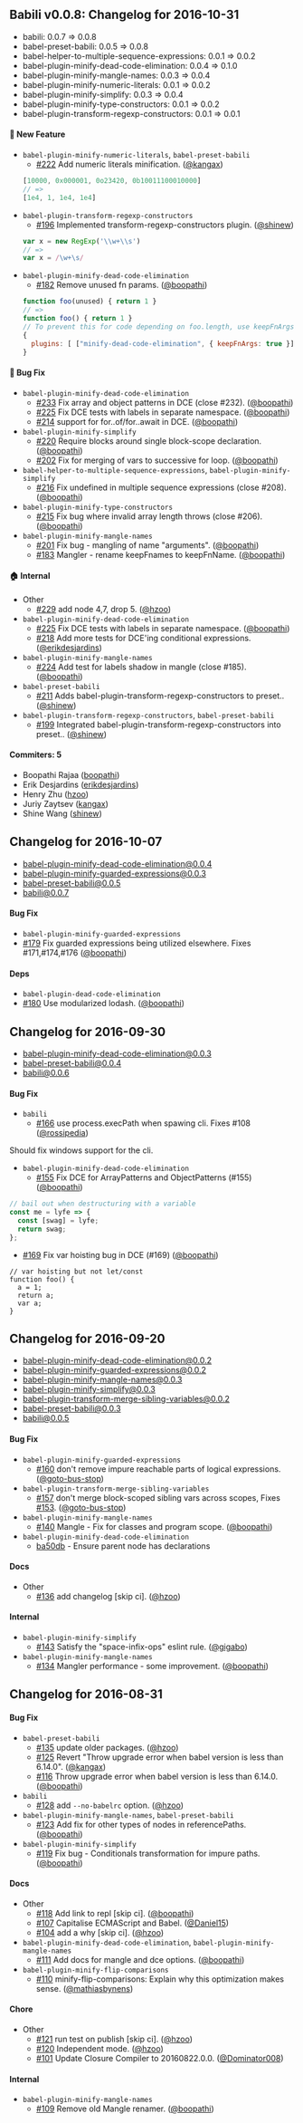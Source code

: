 ## Babili v0.0.8: Changelog for 2016-10-31

- babili: 0.0.7 => 0.0.8
- babel-preset-babili: 0.0.5 => 0.0.8
- babel-helper-to-multiple-sequence-expressions: 0.0.1 => 0.0.2
- babel-plugin-minify-dead-code-elimination: 0.0.4 => 0.1.0
- babel-plugin-minify-mangle-names: 0.0.3 => 0.0.4
- babel-plugin-minify-numeric-literals: 0.0.1 => 0.0.2
- babel-plugin-minify-simplify: 0.0.3 => 0.0.4
- babel-plugin-minify-type-constructors: 0.0.1 => 0.0.2
- babel-plugin-transform-regexp-constructors: 0.0.1 => 0.0.1

#### :rocket: New Feature
* `babel-plugin-minify-numeric-literals`, `babel-preset-babili`
  * [#222](https://github.com/babel/babili/pull/222) Add numeric literals minification. ([@kangax](https://github.com/kangax))
  ```js
  [10000, 0x000001, 0o23420, 0b10011100010000]
  // =>
  [1e4, 1, 1e4, 1e4]
  ```
* `babel-plugin-transform-regexp-constructors`
  * [#196](https://github.com/babel/babili/pull/196) Implemented transform-regexp-constructors plugin. ([@shinew](https://github.com/shinew))
  ```js
  var x = new RegExp('\\w+\\s')
  // =>
  var x = /\w+\s/
  ```
* `babel-plugin-minify-dead-code-elimination`
  * [#182](https://github.com/babel/babili/pull/182) Remove unused fn params. ([@boopathi](https://github.com/boopathi))
  ```js
  function foo(unused) { return 1 }
  // =>
  function foo() { return 1 }
  // To prevent this for code depending on foo.length, use keepFnArgs: true
  {
    plugins: [ ["minify-dead-code-elimination", { keepFnArgs: true }] ]
  }
  ```

#### :bug: Bug Fix
* `babel-plugin-minify-dead-code-elimination`
  * [#233](https://github.com/babel/babili/pull/233) Fix array and object patterns in DCE (close #232). ([@boopathi](https://github.com/boopathi))
  * [#225](https://github.com/babel/babili/pull/225) Fix DCE tests with labels in separate namespace. ([@boopathi](https://github.com/boopathi))
  * [#214](https://github.com/babel/babili/pull/214) support for for..of/for..await in DCE. ([@boopathi](https://github.com/boopathi))
* `babel-plugin-minify-simplify`
  * [#220](https://github.com/babel/babili/pull/220) Require blocks around single block-scope declaration. ([@boopathi](https://github.com/boopathi))
  * [#202](https://github.com/babel/babili/pull/202) Fix for merging of vars to successive for loop. ([@boopathi](https://github.com/boopathi))
* `babel-helper-to-multiple-sequence-expressions`, `babel-plugin-minify-simplify`
  * [#216](https://github.com/babel/babili/pull/216) Fix undefined in multiple sequence expressions (close #208). ([@boopathi](https://github.com/boopathi))
* `babel-plugin-minify-type-constructors`
  * [#215](https://github.com/babel/babili/pull/215) Fix bug where invalid array length throws (close #206). ([@boopathi](https://github.com/boopathi))
* `babel-plugin-minify-mangle-names`
  * [#201](https://github.com/babel/babili/pull/201) Fix bug - mangling of name "arguments". ([@boopathi](https://github.com/boopathi))
  * [#183](https://github.com/babel/babili/pull/183) Mangler - rename keepFnames to keepFnName. ([@boopathi](https://github.com/boopathi))

#### :house: Internal
* Other
  * [#229](https://github.com/babel/babili/pull/229) add node 4,7, drop 5. ([@hzoo](https://github.com/hzoo))
* `babel-plugin-minify-dead-code-elimination`
  * [#225](https://github.com/babel/babili/pull/225) Fix DCE tests with labels in separate namespace. ([@boopathi](https://github.com/boopathi))
  * [#218](https://github.com/babel/babili/pull/218) Add more tests for DCE'ing conditional expressions. ([@erikdesjardins](https://github.com/erikdesjardins))
* `babel-plugin-minify-mangle-names`
  * [#224](https://github.com/babel/babili/pull/224) Add test for labels shadow in mangle (close #185). ([@boopathi](https://github.com/boopathi))
* `babel-preset-babili`
  * [#211](https://github.com/babel/babili/pull/211) Adds babel-plugin-transform-regexp-constructors to preset.. ([@shinew](https://github.com/shinew))
* `babel-plugin-transform-regexp-constructors`, `babel-preset-babili`
  * [#199](https://github.com/babel/babili/pull/199) Integrated babel-plugin-transform-regexp-constructors into preset.. ([@shinew](https://github.com/shinew))

#### Commiters: 5
- Boopathi Rajaa ([boopathi](https://github.com/boopathi))
- Erik Desjardins ([erikdesjardins](https://github.com/erikdesjardins))
- Henry Zhu ([hzoo](https://github.com/hzoo))
- Juriy Zaytsev ([kangax](https://github.com/kangax))
- Shine Wang ([shinew](https://github.com/shinew))

## Changelog for 2016-10-07

- babel-plugin-minify-dead-code-elimination@0.0.4
- babel-plugin-minify-guarded-expressions@0.0.3
- babel-preset-babili@0.0.5
- babili@0.0.7

#### Bug Fix

* `babel-plugin-minify-guarded-expressions`
 * [#179](https://github.com/babel/babili/pull/179) Fix guarded expressions being utilized elsewhere. Fixes #171,#174,#176 ([@boopathi](https://github.com/boopathi))

#### Deps

* `babel-plugin-dead-code-elimination`
 * [#180](https://github.com/babel/babili/pull/180) Use modularized lodash. ([@boopathi](https://github.com/boopathi))

## Changelog for 2016-09-30

 - babel-plugin-minify-dead-code-elimination@0.0.3
 - babel-preset-babili@0.0.4
 - babili@0.0.6

#### Bug Fix

* `babili`
  * [#166](https://github.com/babel/babili/pull/166) use process.execPath when spawing cli. Fixes #108 ([@rossipedia](https://github.com/rossipedia))

Should fix windows support for the cli.

* `babel-plugin-minify-dead-code-elimination`
  * [#155](https://github.com/babel/babili/pull/155) Fix DCE for ArrayPatterns and ObjectPatterns (#155) ([@boopathi](https://github.com/boopathi))

```js
// bail out when destructuring with a variable
const me = lyfe => {
  const [swag] = lyfe;
  return swag;
};
 ```

* [#169](https://github.com/babel/babili/pull/169) Fix var hoisting bug in DCE (#169) ([@boopathi](https://github.com/boopathi))

```
// var hoisting but not let/const
function foo() {
  a = 1;
  return a;
  var a;
}
 ```

## Changelog for 2016-09-20

- babel-plugin-minify-dead-code-elimination@0.0.2
- babel-plugin-minify-guarded-expressions@0.0.2
- babel-plugin-minify-mangle-names@0.0.3
- babel-plugin-minify-simplify@0.0.3
- babel-plugin-transform-merge-sibling-variables@0.0.2
- babel-preset-babili@0.0.3
- babili@0.0.5

#### Bug Fix
* `babel-plugin-minify-guarded-expressions`
  * [#160](https://github.com/babel/babili/pull/160) don't remove impure reachable parts of logical expressions. ([@goto-bus-stop](https://github.com/goto-bus-stop))
* `babel-plugin-transform-merge-sibling-variables`
  * [#157](https://github.com/babel/babili/pull/157) don't merge block-scoped sibling vars across scopes, Fixes [#153](https://github.com/babel/babili/issues/153). ([@goto-bus-stop](https://github.com/goto-bus-stop))
* `babel-plugin-minify-mangle-names`
  * [#140](https://github.com/babel/babili/pull/140) Mangle - Fix for classes and program scope. ([@boopathi](https://github.com/boopathi))
* `babel-plugin-minify-dead-code-elimination`
  * [ba50db](https://github.com/babel/babili/commit/ba50db58d8c366302e1f23ad1f30f5a5fe182f45) - Ensure parent node has declarations

#### Docs
* Other
  * [#136](https://github.com/babel/babili/pull/136) add changelog [skip ci]. ([@hzoo](https://github.com/hzoo))

#### Internal
* `babel-plugin-minify-simplify`
  * [#143](https://github.com/babel/babili/pull/143) Satisfy the "space-infix-ops" eslint rule. ([@gigabo](https://github.com/gigabo))
* `babel-plugin-minify-mangle-names`
  * [#134](https://github.com/babel/babili/pull/134) Mangler performance - some improvement. ([@boopathi](https://github.com/boopathi))

## Changelog for 2016-08-31

#### Bug Fix
* `babel-preset-babili`
  * [#135](https://github.com/babel/babili/pull/135) update older packages. ([@hzoo](https://github.com/hzoo))
  * [#125](https://github.com/babel/babili/pull/125) Revert "Throw upgrade error when babel version is less than 6.14.0". ([@kangax](https://github.com/kangax))
  * [#116](https://github.com/babel/babili/pull/116) Throw upgrade error when babel version is less than 6.14.0. ([@boopathi](https://github.com/boopathi))
* `babili`
  * [#128](https://github.com/babel/babili/pull/128) add `--no-babelrc` option. ([@hzoo](https://github.com/hzoo))
* `babel-plugin-minify-mangle-names`, `babel-preset-babili`
  * [#123](https://github.com/babel/babili/pull/123) Add fix for other types of nodes in referencePaths. ([@boopathi](https://github.com/boopathi))
* `babel-plugin-minify-simplify`
  * [#119](https://github.com/babel/babili/pull/119) Fix bug - Conditionals transformation for impure paths. ([@boopathi](https://github.com/boopathi))

#### Docs
* Other
  * [#118](https://github.com/babel/babili/pull/118) Add link to repl [skip ci]. ([@boopathi](https://github.com/boopathi))
  * [#107](https://github.com/babel/babili/pull/107) Capitalise ECMAScript and Babel. ([@Daniel15](https://github.com/Daniel15))
  * [#104](https://github.com/babel/babili/pull/104) add a why [skip ci]. ([@hzoo](https://github.com/hzoo))
* `babel-plugin-minify-dead-code-elimination`, `babel-plugin-minify-mangle-names`
  * [#111](https://github.com/babel/babili/pull/111) Add docs for mangle and dce options. ([@boopathi](https://github.com/boopathi))
* `babel-plugin-minify-flip-comparisons`
  * [#110](https://github.com/babel/babili/pull/110) minify-flip-comparisons: Explain why this optimization makes sense. ([@mathiasbynens](https://github.com/mathiasbynens))

#### Chore
* Other
  * [#121](https://github.com/babel/babili/pull/121) run test on publish [skip ci]. ([@hzoo](https://github.com/hzoo))
  * [#120](https://github.com/babel/babili/pull/120) Independent mode. ([@hzoo](https://github.com/hzoo))
  * [#101](https://github.com/babel/babili/pull/101) Update Closure Compiler to 20160822.0.0. ([@Dominator008](https://github.com/Dominator008))

#### Internal
* `babel-plugin-minify-mangle-names`
  * [#109](https://github.com/babel/babili/pull/109) Remove old Mangle renamer. ([@boopathi](https://github.com/boopathi))
